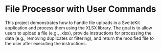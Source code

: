 # File Processor with User Commands

This project demonstrates how to handle file uploads in a SvelteKit application and process them using the XLSX library. The goal is to allow users to upload a file (e.g., .xlsx), provide instructions for processing the data (e.g., removing duplicates or filtering), and return the modified file to the user after executing the instructions.
